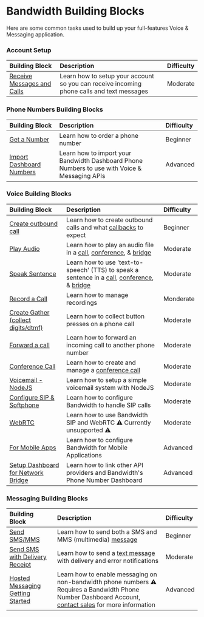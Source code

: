 # Bandwidth Building Blocks

Here are some common tasks used to build up your full-features Voice & Messaging application.

### Account Setup

| Building Block                                              | Description                                                                               | Difficulty |
|:------------------------------------------------------------|:------------------------------------------------------------------------------------------|:-----------|
| [Receive Messages and Calls](./incomingCallandMessaging.md) | Learn how to setup your account so you can receive incoming phone calls and text messages | Moderate   |

### Phone Numbers Building Blocks

| Building Block                                   | Description                                                                                   | Difficulty |
|:-------------------------------------------------|:----------------------------------------------------------------------------------------------|:-----------|
| [Get a Number](./buytn.md)                       | Learn how to order a phone number                                                              | Beginner   |
| [Import Dashboard Numbers](./importDashboard.md) | Learn how to import your Bandwidth Dashboard Phone Numbers to use with Voice & Messaging APIs | Advanced   |

### Voice Building Blocks

| Building Block                                           | Description                                                                                                                                                                                                                                                                                        | Difficulty |
|:---------------------------------------------------------|:---------------------------------------------------------------------------------------------------------------------------------------------------------------------------------------------------------------------------------------------------------------------------------------------------|:-----------|
| [Create outbound call](./outboundCall.md)                | Learn how to create outbound calls and what [callbacks](http://dev.bandwidth.com/ap-docs/apiCallbacks/voiceEvents.html) to expect                                                                                                                                                                  | Beginner   |
| [Play Audio](./playAudio.md)                             | Learn how to play an audio file in a [call](http://dev.bandwidth.com/ap-docs/methods/calls/calls.html), [conference](http://dev.bandwidth.com/ap-docs/methods/conferences/conferences.html), & [bridge](http://dev.bandwidth.com/ap-docs/methods/bridges/bridges.html)                             | Moderate   |
| [Speak Sentence](./speakSentence.md)                      | Learn how to use 'text-to-speech' (TTS) to speak a sentence in a [call](http://dev.bandwidth.com/ap-docs/methods/calls/calls.html), [conference](http://dev.bandwidth.com/ap-docs/methods/conferences/conferences.html), & [bridge](http://dev.bandwidth.com/ap-docs/methods/bridges/bridges.html) | Moderate   |
| [Record a Call](./recordCall.md)                         | Learn how to manage recordings                                                                                                                                                                                                                                                                     | Monderate  |
| [Create Gather (collect digits/dtmf)](./createGather.md) | Learn how to collect button presses on a phone call                                                                                                                                                                                                                                                | Moderate   |
| [Forward a call](./forwardACall.md)                      | Learn how to forward an incoming call to another phone number                                                                                                                                                                                                                                      | Moderate   |
| [Conference Call](./conferenceCall.md)                   | Learn how to create and manage a [conference call](http://dev.bandwidth.com/ap-docs/methods/conferences/conferences.html)                                                                                                                                                                          | Moderate   |
| [Voicemail - NodeJS](./voicemail.md)                     | Learn how to setup a simple voicemail system with NodeJS                                                                                                                                                                                                                                           | Moderate   |
| [Configure SIP & Softphone](./sip.md)                    | Learn how to configure Bandwidth to handle SIP calls                                                                                                                                                                                                                                               | Moderate   |
| [WebRTC](./webrtc.md)                                    | Learn how to use Bandwidth SIP and WebRTC ⚠️ Currently unsupported ⚠️                                                                                                                                                                                                                              | Moderate   |
| [For Mobile Apps](./acrobits.md)                         | Learn how to configure Bandwidth for Mobile Applications                                                                                                                                                                                                                                           | Advanced   |
| [Setup Dashboard for Network Bridge](./networkBridge.md) | Learn how to link other API providers and Bandwidth's Phone Number Dashboard                                                                                                                                                                                                                       | Advanced   |

### Messaging Building Blocks

| Building Block                                           | Description                                                                                                                                                                              | Difficulty |
|:---------------------------------------------------------|:-----------------------------------------------------------------------------------------------------------------------------------------------------------------------------------------|:-----------|
| [Send SMS/MMS](./sendSMSMMS.md)                          | Learn how to send both a SMS and MMS (multimedia) [message](http://dev.bandwidth.com/ap-docs/methods/messages/postMessages.html)                                                         | Beginner   |
| [Send SMS with Delivery Receipt](./smsDLR.md)            | Learn how to send a [text message](http://dev.bandwidth.com/ap-docs/methods/messages/postMessages.html) with delivery and error notifications                                            | Moderate    |
| [Hosted Messaging Getting Started](./hostedMessaging.md) | Learn how to enable messaging on non-bandwidth phone numbers ⚠️ Requires a Bandwidth Phone Number Dashboard Account, [contact sales](mailto:letstalk@bandwidth.com) for more information | Advanced   |
